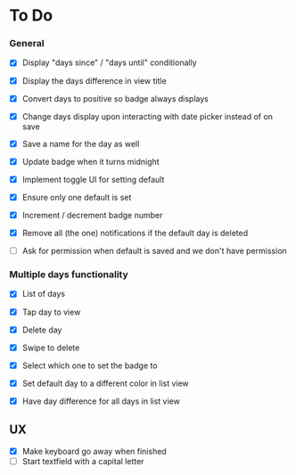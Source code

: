 # To Do

### General
- [x] Display "days since" / "days until" conditionally
- [x] Display the days difference in view title
- [x] Convert days to positive so badge always displays
- [x] Change days display upon interacting with date picker instead of on save
- [x] Save a name for the day as well
- [x] Update badge when it turns midnight
- [x] Implement toggle UI for setting default
- [x] Ensure only one default is set
- [x] Increment / decrement badge number
- [x] Remove all (the one) notifications if the default day is deleted
- [ ] Ask for permission when default is saved and we don't have permission


### Multiple days functionality
- [x] List of days
- [x] Tap day to view
- [x] Delete day
- [x] Swipe to delete
- [x] Select which one to set the badge to
- [x] Set default day to a different color in list view
- [x] Have day difference for all days in list view


## UX
- [x] Make keyboard go away when finished
- [ ] Start textfield with a capital letter
